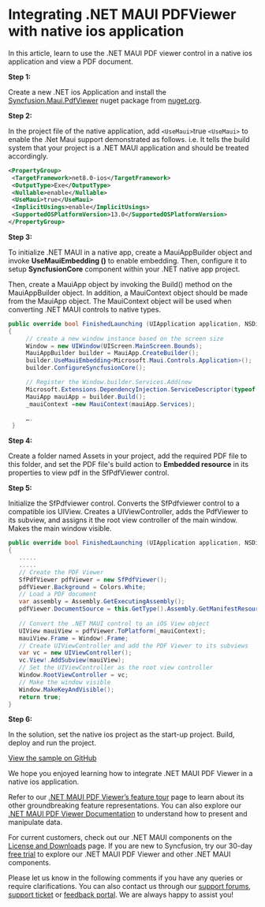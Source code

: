 # Integrating .NET MAUI PDFViewer with native ios application
In this article, learn to use the .NET MAUI PDF viewer control in a native ios application and view a PDF document.

**Step 1:**

Create a new .NET ios Application and install the [Syncfusion.Maui.PdfViewer](https://www.nuget.org/packages/Syncfusion.Maui.PdfViewer) nuget package from [nuget.org](https://www.nuget.org/).

**Step 2:**

In the project file of the native application, add `<UseMaui>`true  `<UseMaui>` to enable the .Net Maui support demonstrated as follows. i.e. It tells the build system that your project is a .NET MAUI application and should be treated accordingly.
 
 ```xml
<PropertyGroup>
  <TargetFramework>net8.0-ios</TargetFramework>
  <OutputType>Exe</OutputType>
  <Nullable>enable</Nullable>
  <UseMaui>true</UseMaui>
  <ImplicitUsings>enable</ImplicitUsings>
  <SupportedOSPlatformVersion>13.0</SupportedOSPlatformVersion>
</PropertyGroup> 
 ```

**Step 3:**

To initialize .NET MAUI in a native app, create a MauiAppBuilder object and invoke **UseMauiEmbedding ()** to enable embedding. Then, configure it to setup **SyncfusionCore** component within your .NET native app project.

Then, create a MauiApp object by invoking the Build() method on the MauiAppBuilder object. In addition, a MauiContext object should be made from the MauiApp object. The MauiContext object will be used when converting .NET MAUI controls to native types.
 
 ```csharp
public override bool FinishedLaunching (UIApplication application, NSDictionary launchOptions)
 {
      // create a new window instance based on the screen size
      Window = new UIWindow(UIScreen.MainScreen.Bounds);
      MauiAppBuilder builder = MauiApp.CreateBuilder();
      builder.UseMauiEmbedding<Microsoft.Maui.Controls.Application>();
      builder.ConfigureSyncfusionCore();

      // Register the Window.builder.Services.Add(new 
      Microsoft.Extensions.DependencyInjection.ServiceDescriptor(typeof(UIWindow), Window));
      MauiApp mauiApp = builder.Build();
      _mauiContext =new MauiContext(mauiApp.Services);

      ….
  } 
 ```

**Step 4:**

Create a folder named Assets in your project, add the required PDF file to this folder, and set the PDF file's build action to **Embedded resource** in its properties to view pdf in the SfPdfViewer control.

**Step 5:**

Initialize the SfPdfviewer control. Converts the SfPdfviewer control to a compatible ios UIView. Creates a UIViewController, adds the PdfViewer to its subview, and assigns it the root view controller of the main window. Makes the main window visible.

 
 ```csharp
public override bool FinishedLaunching (UIApplication application, NSDictionary launchOptions)
{
    .....
    .....
    // Create the PDF Viewer
    SfPdfViewer pdfViewer = new SfPdfViewer();
    pdfViewer.Background = Colors.White;
    // Load a PDF document
    var assembly = Assembly.GetExecutingAssembly();
    pdfViewer.DocumentSource = this.GetType().Assembly.GetManifestResourceStream("PDFViewerNativeEmbeddingiOS.pdfSuc_1.pdf");
    
    // Convert the .NET MAUI control to an iOS View object
    UIView mauiView = pdfViewer.ToPlatform(_mauiContext); 
    mauiView.Frame = Window!.Frame;
    // Create UIViewController and add the PDF Viewer to its subviews
    var vc = new UIViewController();
    vc.View!.AddSubview(mauiView);
    // Set the UIViewController as the root view controller
    Window.RootViewController = vc;
    // Make the window visible
    Window.MakeKeyAndVisible();
    return true;
} 
 ```

**Step 6:**

In the solution, set the native ios project as the start-up project. Build, deploy and run the project.

[View the sample on GitHub](https://github.com/SyncfusionExamples/Integrating-.NET-MAUI-PDF-viewer-with-native-iOS-application)

We hope you enjoyed learning how to integrate .NET MAUI PDF Viewer in a native ios application.

Refer to our [.NET MAUI PDF Viewer’s feature tour](https://www.syncfusion.com/maui-controls/maui-pdf-viewer) page to learn about its other groundbreaking feature representations. You can also explore our [.NET MAUI PDF Viewer Documentation](https://help.syncfusion.com/maui/pdf-viewer/getting-started) to understand how to present and manipulate data.

For current customers, check out our .NET MAUI components on the [License and Downloads](https://www.syncfusion.com/sales/teamlicense) page. If you are new to Syncfusion, try our 30-day [free trial](https://www.syncfusion.com/downloads/maui) to explore our .NET MAUI PDF Viewer and other .NET MAUI components.

Please let us know in the following comments if you have any queries or require clarifications. You can also contact us through our [support forums](https://www.syncfusion.com/downloads/maui), [support ticket](https://support.syncfusion.com/create) or [feedback portal](https://www.syncfusion.com/feedback/maui). We are always happy to assist you!
